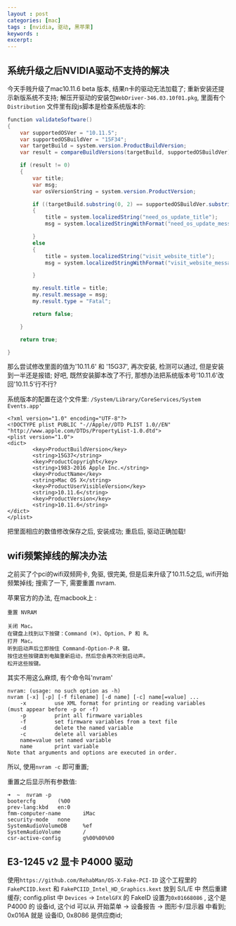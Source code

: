 ```yaml
---
layout : post
categories: [mac]
tags : [nvidia, 驱动, 黑苹果]
keywords :
excerpt:
---
```



## 系统升级之后NVIDIA驱动不支持的解决

今天手贱升级了mac10.11.6 beta 版本, 结果n卡的驱动无法加载了; 重新安装还提示新版系统不支持; 解压开驱动的安装包`WebDriver-346.03.10f01.pkg`, 里面有个`Distribution` 文件里有段js脚本是检查系统版本的:

```java
function validateSoftware()
{
	var supportedOSVer = "10.11.5";
	var supportedOSBuildVer = "15F34";
	var targetBuild = system.version.ProductBuildVersion;
	var result = compareBuildVersions(targetBuild, supportedOSBuildVer);

	if (result != 0)
	{
		var title;
		var msg;
		var osVersionString = system.version.ProductVersion;

		if ((targetBuild.substring(0, 2) == supportedOSBuildVer.substring(0, 2)) &amp;&amp; (result &lt; 0))
		{
			title = system.localizedString("need_os_update_title");
			msg = system.localizedStringWithFormat("need_os_update_message", supportedOSVer, supportedOSBuildVer);

		}
		else
		{
			title = system.localizedString("visit_website_title");
			msg = system.localizedStringWithFormat("visit_website_message", osVersionString, targetBuild);

		}

		my.result.title = title;
		my.result.message = msg;
		my.result.type = "Fatal";

		return false;

	}

	return true;

}

```

那么尝试修改里面的值为'10.11.6' 和 '15G37', 再次安装, 检测可以通过, 但是安装到一半还是报错;  好吧, 既然安装脚本改了不行, 那想办法把系统版本号'10.11.6'改回'10.11.5'行不行?

系统版本的配置在这个文件里: `/System/Library/CoreServices/System Events.app'`

```
<?xml version="1.0" encoding="UTF-8"?>
<!DOCTYPE plist PUBLIC "-//Apple//DTD PLIST 1.0//EN" "http://www.apple.com/DTDs/PropertyList-1.0.dtd">
<plist version="1.0">
<dict>
		<key>ProductBuildVersion</key>
		<string>15G37</string>
		<key>ProductCopyright</key>
		<string>1983-2016 Apple Inc.</string>
		<key>ProductName</key>
		<string>Mac OS X</string>
		<key>ProductUserVisibleVersion</key>
		<string>10.11.6</string>
		<key>ProductVersion</key>
		<string>10.11.6</string>
</dict>
</plist>

```
把里面相应的数值修改保存之后, 安装成功; 重启后, 驱动正确加载!


## wifi频繁掉线的解决办法

之前买了个pci的wifi双频网卡, 免驱, 很完美, 但是后来升级了10.11.5之后, wifi开始频繁掉线; 搜索了一下, 需要重置 nvram.

苹果官方的办法, 在macbook上 :

```
重置 NVRAM

关闭 Mac。
在键盘上找到以下按键：Command (⌘)、Option、P 和 R。
打开 Mac。
听到启动声后立即按住 Command-Option-P-R 键。
按住这些按键直到电脑重新启动，然后您会再次听到启动声。
松开这些按键。

```

其实不用这么麻烦, 有个命令叫'nvram'

```
nvram: (usage: no such option as -h)
nvram [-x] [-p] [-f filename] [-d name] [-c] name[=value] ...
	-x         use XML format for printing or reading variables
(must appear before -p or -f)
	-p         print all firmware variables
	-f         set firmware variables from a text file
	-d         delete the named variable
	-c         delete all variables
	name=value set named variable
	name       print variable
Note that arguments and options are executed in order.

```

所以, 使用`nvram -c` 即可重置;

重置之后显示所有参数值:

```
➜  ~  nvram -p
bootercfg       (%00
prev-lang:kbd   en:0
fmm-computer-name       iMac
security-mode   none
SystemAudioVolumeDB     %ef
SystemAudioVolume       /
csr-active-config       g%00%00%00

```

## E3-1245 v2 显卡 P4000 驱动

使用`https://github.com/RehabMan/OS-X-Fake-PCI-ID` 这个工程里的 `FakePCIID.kext` 和 `FakePCIID_Intel_HD_Graphics.kext` 放到 S/L/E 中 然后重建缓存;
config.plist 中 `Devices` -> `IntelGFX` 的 FakeID 设置为`0x01668086` , 这个是 P4000 的 设备id, 这个id 可以从 开始菜单 -> 设备报告 -> 图形卡/显示器  中看到; 0x016A 就是 设备ID, 0x8086 是供应商id;
